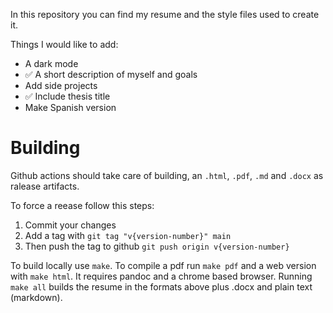 In this repository you can find my resume and the style files used to create it.

Things I would like to add:
   - A dark mode
   - ✅ A short description of myself and goals
   - Add side projects
   - ✅ Include thesis title
   - Make Spanish version

# Building

Github actions should take care of building, an `.html`, `.pdf`, `.md` and `.docx` as ralease artifacts.

To force a reease follow this steps:
 1. Commit your changes
 2. Add a tag with `git tag "v{version-number}" main`
 3. Then push the tag to github `git push origin v{version-number}`

To build locally use `make`. To compile a pdf run `make pdf` and a web version with `make html`. It requires pandoc and
a chrome based browser. Running `make all` builds the resume in the formats above plus .docx and plain text (markdown).
